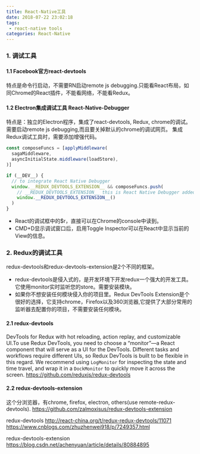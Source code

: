```yaml
---
title: React-Native工具
date: 2018-07-22 23:02:18
tags:
 - react-native tools
categories: React-Native
---
```


### 1. 调试工具
#### 1.1 Facebook官方react-devtools
特点是命令行启动，不需要RN启动remote js debugging.只能看React布局，如同Chrome的React插件，不能看网络，不能看Redux。
#### 1.2 Electron集成调试工具 React-Native-Debugger
特点是：独立的Electron程序，集成了react-devtools, Redux, chrome的调试。需要启动remote js debugging,而且要关掉默认的chrome的调试网页。
集成Redux调试工具时，需要添加增强代码。
``` js
const composeFuncs = [applyMiddleware(
  sagaMiddleware,  
  asyncInitialState.middleware(loadStore),
)]

if (__DEV__) {
  // to integrate React Native Debugger
  window.__REDUX_DEVTOOLS_EXTENSION__ && composeFuncs.push(
    // __REDUX_DEVTOOLS_EXTENSION__ this is React Native Debugger added
    window.__REDUX_DEVTOOLS_EXTENSION__()
  )
}
```
- React的调试框中的$r，直接可以在Chrome的console中读到。
- CMD+D显示调试窗口后，启用Toggle Inspector可以在React中显示当前的View的信息。
<!-- more -->

### 2. Redux的调试工具
redux-devtools和redux-devtools-extension是2个不同的框架。 

* redux-devtools是侵入式的，是开发环境下开发redux一个强大的开发工具。它使用monitor实时监听您的store。需要安装模块。 
* 如果你不想安装任何模块侵入你的项目里。Redux DevTools Extension是个很好的选择，它支持chrome，Firefox以及360浏览器,它提供了大部分常用的监听器去配置你的项目，不需要安装任何模块。

#### 2.1 redux-devtools
DevTools for Redux with hot reloading, action replay, and customizable UI.To use Redux DevTools, you need to choose a “monitor”—a React component that will serve as a UI for the DevTools. Different tasks and workflows require different UIs, so Redux DevTools is built to be flexible in this regard. We recommend using `LogMonitor` for inspecting the state and time travel, and wrap it in a `DockMonitor` to quickly move it across the screen. 
https://github.com/reduxjs/redux-devtools

#### 2.2 redux-devtools-extension
这个分浏览器，有chrome, firefox, electron, others(use remote-redux-devtools).
https://github.com/zalmoxisus/redux-devtools-extension


redux-devtools
http://react-china.org/t/redux-redux-devtools/11071
https://www.cnblogs.com/zhuzhenwei918/p/7249357.html

redux-devtools-extension
https://blog.csdn.net/achenyuan/article/details/80884895
